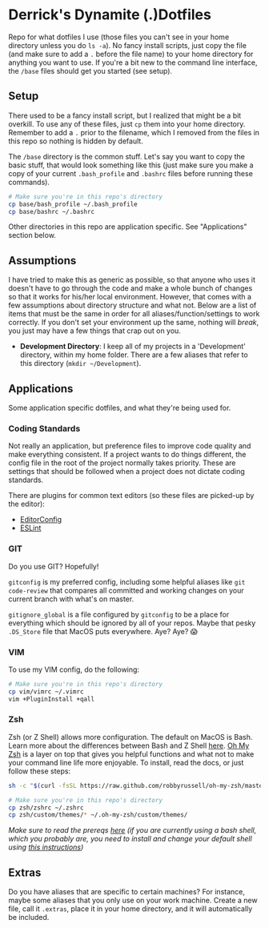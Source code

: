 # Derrick's Dynamite (.)Dotfiles

Repo for what dotfiles I use (those files you can't see in your home directory unless you do `ls -a`). No fancy install scripts, just copy the file (and make sure to add a `.` before the file name) to your home directory for anything you want to use. If you're a bit new to the command line interface, the `/base` files should get you started (see setup).

## Setup

There used to be a fancy install script, but I realized that might be a bit overkill. To use any of these files, just `cp` them into your home directory. Remember to add a `.` prior to the filename, which I removed from the files in this repo so nothing is hidden by default.

The `/base` directory is the common stuff. Let's say you want to copy the basic stuff, that would look something like this (just make sure you make a copy of your current `.bash_profile` and `.bashrc` files before running these commands).

```bash
# Make sure you're in this repo's directory
cp base/bash_profile ~/.bash_profile
cp base/bashrc ~/.bashrc
```

Other directories in this repo are application specific. See "Applications" section below.

## Assumptions

I have tried to make this as generic as possible, so that anyone who uses it
doesn't have to go through the code and make a whole bunch of changes so that
it works for his/her local environment. However, that comes with a few
assumptions about directory structure and what not. Below are a list of items
that must be the same in order for all aliases/function/settings to work
correctly. If you don't set your environment up the same, nothing will *break*,
you just may have a few things that crap out on you.

* **Development Directory**: I keep all of my projects in a 'Development'
  directory, within my home folder. There are a few aliases that refer to this
  directory (`mkdir ~/Development`).


## Applications

Some application specific dotfiles, and what they're being used for.

### Coding Standards

Not really an application, but preference files to improve code quality and make everything consistent. If a project wants to do things different, the config file in the root of the project normally takes priority. These are settings that should be followed when a project does not dictate coding standards.

There are plugins for common text editors (so these files are picked-up by the editor):

* [EditorConfig](http://editorconfig.org/#download)
* [ESLint](http://eslint.org/docs/user-guide/integrations#editors)

### GIT

Do you use GIT? Hopefully!

`gitconfig` is my preferred config, including some helpful aliases like `git code-review` that compares all committed and working changes on your current branch with what's on master.

`gitignore_global` is a file configured by `gitconfig` to be a place for everything which should be ignored by all of your repos. Maybe that pesky `.DS_Store` file that MacOS puts everywhere. Aye? Aye? 😱

### VIM

To use my VIM config, do the following:

```bash
# Make sure you're in this repo's directory
cp vim/vimrc ~/.vimrc
vim +PluginInstall +qall
```

### Zsh

Zsh (or Z Shell) allows more configuration. The default on MacOS is Bash. Learn more about the differences between Bash and Z Shell [here](http://stackabuse.com/zsh-vs-bash/). [Oh My Zsh](http://ohmyz.sh/) is a layer on top that gives you helpful functions and what not to make your command line life more enjoyable. To install, read the docs, or just follow these steps:

```bash
sh -c "$(curl -fsSL https://raw.github.com/robbyrussell/oh-my-zsh/master/tools/install.sh)"

# Make sure you're in this repo's directory
cp zsh/zshrc ~/.zshrc
cp zsh/custom/themes/* ~/.oh-my-zsh/custom/themes/
```

*Make sure to read the prereqs [here](https://github.com/robbyrussell/oh-my-zsh) (if you are currently using a bash shell, which you probably are, you need to install and change your default shell using [this instructions](https://github.com/robbyrussell/oh-my-zsh/wiki/Installing-ZSH))*

## Extras

Do you have aliases that are specific to certain machines? For instance, maybe
some aliases that you only use on your work machine. Create a new file, call it
`.extras`, place it in your home directory, and it will automatically be
included.
